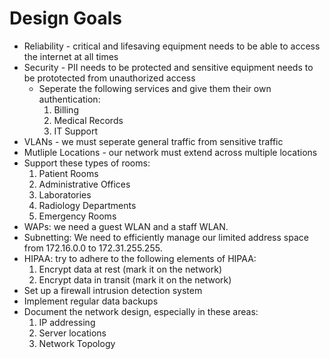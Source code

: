 # Design Goals
- Reliability - critical and lifesaving equipment needs to be able to access the internet at all times
- Security - PII needs to be protected and sensitive equipment needs to be prototected from unauthorized access
  - Seperate the following services and give them their own authentication:
    1. Billing
    2. Medical Records
    3. IT Support
- VLANs - we must seperate general traffic from sensitive traffic
- Mutliple Locations - our network must extend across multiple locations
- Support these types of rooms:
  1. Patient Rooms
  2. Administrative Offices
  3. Laboratories
  4. Radiology Departments
  5. Emergency Rooms
- WAPs: we need a guest WLAN and a staff WLAN.
- Subnetting: We need to efficiently manage our limited address space from 172.16.0.0 to 172.31.255.255.
- HIPAA: try to adhere to the following elements of HIPAA:
  1. Encrypt data at rest (mark it on the network)
  2. Encrypt data in transit (mark it on the network)
- Set up a firewall intrusion detection system
- Implement regular data backups
- Document the network design, especially in these areas:
  1. IP addressing
  2. Server locations
  3. Network Topology
